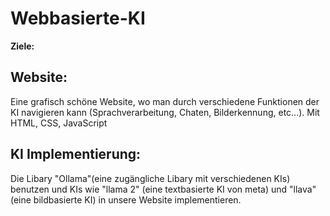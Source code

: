 # Webbasierte-KI 

__Ziele:__

## Website:
Eine grafisch schöne Website, wo man durch verschiedene Funktionen der KI navigieren kann (Sprachverarbeitung, Chaten, Bilderkennung, etc...). Mit HTML, CSS, JavaScript

## KI Implementierung:
Die Libary "Ollama"(eine zugängliche Libary mit verschiedenen KIs) benutzen und KIs wie "llama 2" (eine textbasierte KI von meta) und "llava" (eine bildbasierte KI) in unsere Website implementieren.
